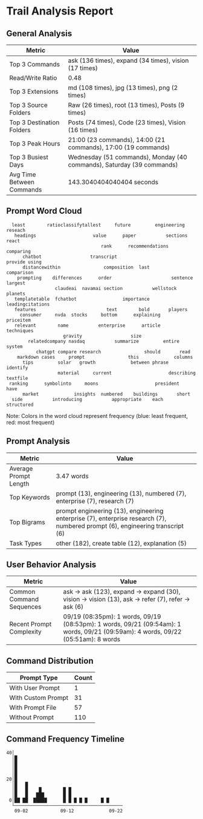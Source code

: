 # Trail Analysis Report

## General Analysis
| Metric | Value |
|--------|-------|
| Top 3 Commands | ask (136 times), expand (34 times), vision (17 times) |
| Read/Write Ratio | 0.48 |
| Top 3 Extensions | md (108 times), jpg (13 times), png (2 times) |
| Top 3 Source Folders | Raw (26 times), root (13 times), Posts (9 times) |
| Top 3 Destination Folders | Posts (74 times), Code (23 times), Vision (16 times) |
| Top 3 Peak Hours | 21:00 (23 commands), 14:00 (21 commands), 17:00 (19 commands) |
| Top 3 Busiest Days | Wednesday (51 commands), Monday (40 commands), Saturday (39 commands) |
| Avg Time Between Commands | 143.3040404040404 seconds |


## Prompt Word Cloud
```
  least        ratioclassifytallest     future         engineering       reseach
   headings                     value      paper           sections   react     
                                   rank      recommendations    comparing       
      chatbot                  transcript                         provide using 
      distancewithin                composition  last             comparison    
    prompting    differences      order                      sentence largest   
                  claudeai  navamai section           wellstock       planets   
   templatetable  fchatbot                 importance      leadingcitations     
   features                          text        bold       players             
     consumer     nvda  stocks     bottom      explaining              priceitem
   relevant        name           enterprise      article            techniques 
                     gravity                  size                              
        relatedcompany nasdaq           summarize         entire       system   
           chatgpt compare research                should       read            
    markdown cases     prompt                this             columns           
      tips         solar   growth             between phrase     identify       
                   material     current                     describing  textfile
 ranking      symbolinto     moons                     president            have
      market             insights  numbered    buildings       short            
  side           introducing           appropriate    each    structured        

```

Note: Colors in the word cloud represent frequency (blue: least frequent, red: most frequent)

## Prompt Analysis
| Metric | Value |
|--------|-------|
| Average Prompt Length | 3.47 words |
| Top Keywords | prompt (13), engineering (13), numbered (7), enterprise (7), research (7) |
| Top Bigrams | prompt engineering (13), engineering enterprise (7), enterprise research (7), numbered prompt (6), engineering transcript (6) |
| Task Types | other (182), create table (12), explanation (5) |

## User Behavior Analysis
| Metric | Value |
|--------|-------|
| Common Command Sequences | ask → ask (123), expand → expand (30), vision → vision (13), ask → refer (7), refer → ask (6) |
| Recent Prompt Complexity | 09/19 (08:35pm): 1 words, 09/19 (08:53pm): 1 words, 09/21 (09:54am): 1 words, 09/21 (09:59am): 4 words, 09/22 (05:51am): 8 words |

## Command Distribution
| Prompt Type | Count |
|-------------|-------|
| With User Prompt | 1 |
| With Custom Prompt | 31 |
| With Prompt File | 57 |
| Without Prompt | 110 |

## Command Frequency Timeline
```
40│                                        
  │█                                       
  │█                                       
  │█                                       
  │█                                       
20│█                                       
  │█   █                                   
  │█   █    █        █ █                   
  │█   █   ███       █ █                   
 0│██ ██  █████      █ █ █ █ █     █ █     
  └────────────────────────────────────────
   09-02            09-12             09-22
```
